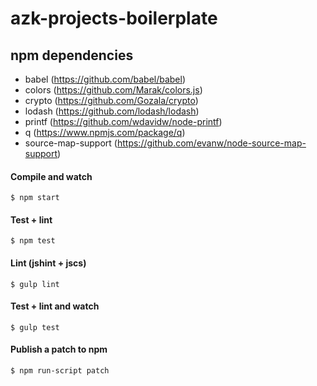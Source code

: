 # azk-projects-boilerplate

## npm dependencies

- babel              (https://github.com/babel/babel)
- colors             (https://github.com/Marak/colors.js)
- crypto             (https://github.com/Gozala/crypto)
- lodash             (https://github.com/lodash/lodash)
- printf             (https://github.com/wdavidw/node-printf)
- q                  (https://www.npmjs.com/package/q)
- source-map-support (https://github.com/evanw/node-source-map-support)


#### Compile and watch

```
$ npm start
```

#### Test + lint

```
$ npm test
```

#### Lint (jshint + jscs)

```
$ gulp lint
```

#### Test + lint and watch

```
$ gulp test
```

#### Publish a patch to npm

```
$ npm run-script patch
```
